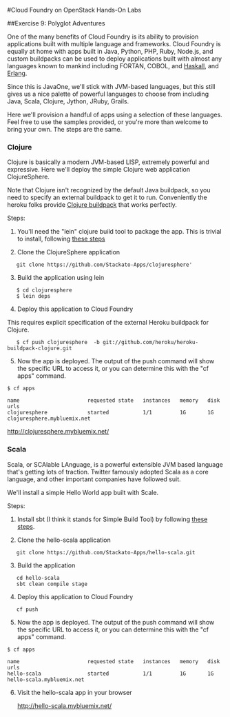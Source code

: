 #Cloud Foundry on OpenStack Hands-On Labs

##Exercise 9: Polyglot Adventures

One of the many benefits of Cloud Foundry is its ability to provision applications built with multiple language and frameworks. Cloud Foundry is equally at home with apps built in Java, Python, PHP, Ruby, Node.js, and custom buildpacks can be used to deploy applications built with almost any languages known to mankind including FORTAN, COBOL, and [Haskall](http://catdevrandom.me/blog/2013/05/16/buildpacks-in-cloud-foundry-v2/), and [Erlang](https://github.com/spiegela/cf-buildpack-erlang).

Since this is JavaOne, we'll stick with JVM-based languages, but this still gives us a nice palette of powerful languages to choose from including Java, Scala, Clojure, Jython, JRuby, Grails.

Here we'll provision a handful of apps using a selection of these languages. Feel free to use the samples provided, or you're more than welcome to bring your own. The steps are the same.

### Clojure

Clojure is basically a modern JVM-based LISP, extremely powerful and expressive. Here we'll deploy the simple Clojure web application ClojureSphere.

Note that Clojure isn't recognized by the default Java buildpack, so you need to specify an external buildpack to get it to run. Conveniently the heroku folks provide [Clojure buildpack](git://github.com/heroku/heroku-buildpack-clojure.git) that works perfectly.


Steps:

1. You'll need the "lein" clojure build tool to package the app. This is trivial to install, following [these steps](http://leiningen.org/#install)

2. Clone the ClojureSphere application

```
   git clone https://github.com/Stackato-Apps/clojuresphere'
```


3. Build the application using lein

  ``` 
     $ cd clojuresphere
     $ lein deps
  ```
  
4. Deploy this application to Cloud Foundry

This requires explicit specification of the external Heroku buildpack for Clojure.

```
   $ cf push clojuresphere  -b git://github.com/heroku/heroku-buildpack-clojure.git
```


5. Now the app is deployed. The output of the push command will show the specific URL to access it, or you can determine this with the "cf apps" command. 

```
$ cf apps

name                      requested state   instances   memory   disk   urls
clojuresphere             started           1/1         1G       1G     clojuresphere.mybluemix.net
```

   http://clojuresphere.mybluemix.net/
   

### Scala

Scala, or SCAlable LAnguage, is a powerful extensible JVM based language that's getting lots of traction. Twitter famously adopted Scala as a core language, and other important companies have followed suit.


We'll install a simple Hello World app built with Scale.

Steps:

1. Install sbt (I think it stands for Simple Build Tool) by following [these steps](http://www.scala-sbt.org/0.13/tutorial/Manual-Installation.html).

2. Clone the hello-scala application

```
   git clone https://github.com/Stackato-Apps/hello-scala.git
```

3. Build the application

```
   cd hello-scala
   sbt clean compile stage
```

4. Deploy this application to Cloud Foundry

```
   cf push
```

5. Now the app is deployed. The output of the push command will show the specific URL to access it, or you can determine this with the "cf apps" command. 

```
$ cf apps

name                      requested state   instances   memory   disk   urls
hello-scala               started           1/1         1G       1G     hello-scala.mybluemix.net
```

6. Visit the hello-scala app in your browser

   http://hello-scala.mybluemix.net/


